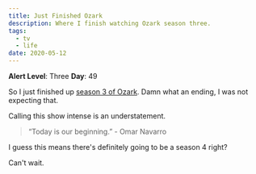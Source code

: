 ```yaml
---
title: Just Finished Ozark
description: Where I finish watching Ozark season three.
tags:
  - tv
  - life
date: 2020-05-12
---
```


**Alert Level**: Three
**Day**: 49

So I just finished up [season 3 of Ozark](https://en.wikipedia.org/wiki/Ozark_(TV_series)). Damn what an ending, I was not expecting that.

Calling this show intense is an understatement. 

>  “Today is our beginning.” - Omar Navarro

I guess this means there's definitely going to be a season 4 right? 

Can't wait.